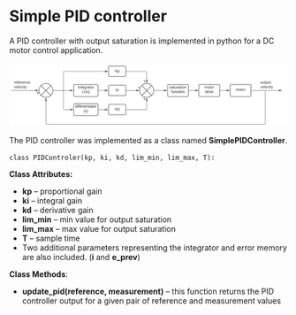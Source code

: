 # Simple PID controller

A PID controller with output saturation is implemented in python for a DC motor control application.

![Block Diagram](/images/block_diagram.svg)

The PID controller was implemented as a class named **SimplePIDController**.

```
class PIDControler(kp, ki, kd, lim_min, lim_max, T):
```

**Class Attributes:**

* **kp** – proportional gain
* **ki** – integral gain
* **kd** – derivative gain
* **lim_min** – min value for output saturation
* **lim_max** – max value for output saturation
* **T** – sample time
* Two additional parameters representing the integrator and error memory are also included. (**i** and **e_prev**)

**Class Methods**:

* **update_pid(reference, measurement)** – this function returns the PID controller
  output for a given pair of reference and measurement values
